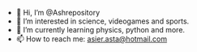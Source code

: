 - 👋 Hi, I’m @Ashrepository
- 👀 I’m interested in science, videogames and sports.
- 🌱 I’m currently learning physics, python and more.
- 📫 How to reach me: asier.asta@hotmail.com


